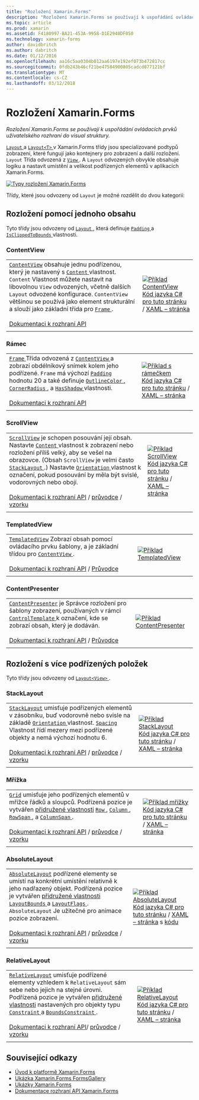 ```yaml
---
title: "Rozložení Xamarin.Forms"
description: "Rozložení Xamarin.Forms se používají k uspořádání ovládacích prvků uživatelského rozhraní do visual struktury."
ms.topic: article
ms.prod: xamarin
ms.assetid: F4180997-BA21-453A-9958-D1E2940DF050
ms.technology: xamarin-forms
author: davidbritch
ms.author: dabritch
ms.date: 01/12/2016
ms.openlocfilehash: aa16c5aa0304b012aa6197e192ef073b472817cc
ms.sourcegitcommit: 0fdb243b46cf21be47584900805cadcd077121bf
ms.translationtype: MT
ms.contentlocale: cs-CZ
ms.lasthandoff: 03/12/2018
---
```

# <a name="xamarinforms-layouts"></a>Rozložení Xamarin.Forms

_Rozložení Xamarin.Forms se používají k uspořádání ovládacích prvků uživatelského rozhraní do visual struktury._

[ `Layout` ](https://developer.xamarin.com/api/type/Xamarin.Forms.Layout) a [ `Layout<T>` ](https://developer.xamarin.com/api/type/Xamarin.Forms.Layout%3CT%3E/) v Xamarin.Forms třídy jsou specializované podtypů zobrazení, které fungují jako kontejnery pro zobrazení a další rozložení. `Layout` Třída odvozená z [ `View` ](views.md). A `Layout` odvozených obvykle obsahuje logiku a nastavit umístění a velikost podřízených elementů v aplikacích Xamarin.Forms.

 [ ![](layouts-images/layouts-sml.png "Typy rozložení Xamarin.Forms")](layouts-images/layouts.png#lightbox "typy rozložení Xamarin.Forms")

Třídy, které jsou odvozeny od `Layout` je možné rozdělit do dvou kategorií:

## <a name="layouts-with-single-content"></a>Rozložení pomocí jednoho obsahu

Tyto třídy jsou odvozeny od [ `Layout` ](https://developer.xamarin.com/api/type/Xamarin.Forms.Layout/), která definuje [ `Padding` ](https://developer.xamarin.com/api/property/Xamarin.Forms.Layout.Padding/) a [ `IsClippedToBounds` ](https://developer.xamarin.com/api/property/Xamarin.Forms.Layout.IsClippedToBounds/) vlastnosti.

<a name="contentView" />

### <a name="contentview"></a>ContentView

|     |     |
| --- | --- |
| [`ContentView`](https://developer.xamarin.com/api/type/Xamarin.Forms.ContentView/) obsahuje jednu podřízenou, který je nastavený s [ `Content` ](https://developer.xamarin.com/api/property/Xamarin.Forms.ContentView.Content/) vlastnost. `Content` Vlastnost můžete nastavit na libovolnou `View` odvozených, včetně dalších `Layout` odvozené konfigurace. `ContentView` většinou se používá jako element strukturální a slouží jako základní třída pro [ `Frame` ](#frame).<br /><br />[Dokumentaci k rozhraní API](https://developer.xamarin.com/api/type/Xamarin.Forms.ContentView/) | [![Příklad ContentView](layouts-images/ContentView.png "ContentView příklad")](layouts-images/ContentView-Large.png#lightbox "ContentView příklad")<br />[Kód jazyka C# pro tuto stránku](https://github.com/xamarin/xamarin-forms-samples/blob/master/FormsGallery/FormsGallery/FormsGallery/CodeExamples/ContentViewDemoPage.cs) / [XAML – stránka](https://github.com/xamarin/xamarin-forms-samples/blob/master/FormsGallery/FormsGallery/FormsGallery/XamlExamples/ContentViewDemoPage.xaml) |
|     |     |

<a named="frame" />

### <a name="frame"></a>Rámec

|     |     |
| --- | --- |
| [ `Frame` ](https://developer.xamarin.com/api/type/Xamarin.Forms.Frame/) Třída odvozená z [ `ContentView` ](#contentView) a zobrazí obdélníkový snímek kolem jeho podřízené. `Frame` má výchozí [ `Padding` ](https://developer.xamarin.com/api/property/Xamarin.Forms.Layout.Padding/) hodnotu 20 a také definuje [ `OutlineColor` ](https://developer.xamarin.com/api/property/Xamarin.Forms.Frame.OutlineColor/), [ `CornerRadius` ](https://developer.xamarin.com/api/property/Xamarin.Forms.Frame.CornerRadius/), a [ `HasShadow` ](https://developer.xamarin.com/api/property/Xamarin.Forms.Frame.HasShadow/)vlastnosti.<br /><br />[Dokumentaci k rozhraní API](https://developer.xamarin.com/api/type/Xamarin.Forms.Frame/) | [![Příklad s rámečkem](layouts-images/Frame.png "rámce příklad")](layouts-images/Frame-Large.png#lightbox "příklad s rámečkem")<br />[Kód jazyka C# pro tuto stránku](https://github.com/xamarin/xamarin-forms-samples/blob/master/FormsGallery/FormsGallery/FormsGallery/CodeExamples/FrameDemoPage.cs) / [XAML – stránka](https://github.com/xamarin/xamarin-forms-samples/blob/master/FormsGallery/FormsGallery/FormsGallery/XamlExamples/FrameDemoPage.xaml) |
|     |     |

<a name="scrollView" />

### <a name="scrollview"></a>ScrollView

|     |     |
| --- | --- |
| [`ScrollView`](https://developer.xamarin.com/api/type/Xamarin.Forms.ScrollView/) je schopen posouvání její obsah. Nastavte [ `Content` ](https://developer.xamarin.com/api/property/Xamarin.Forms.ScrollView.Content/) vlastnost k zobrazení nebo rozložení příliš velký, aby se vešel na obrazovce. (Obsah `ScrollView` je velmi často [ `StackLayout` ](#stackLayout).) Nastavte [ `Orientation` ](https://developer.xamarin.com/api/property/Xamarin.Forms.ScrollView.Orientation/) vlastnost k označení, pokud posouvání by měla být svislé, vodorovných nebo obojí.<br /><br />[Dokumentaci k rozhraní API](https://developer.xamarin.com/api/type/Xamarin.Forms.ScrollView/) / [průvodce](~/xamarin-forms/user-interface/layouts/scroll-view.md) / [vzorku](https://developer.xamarin.com/samples/xamarin-forms/UserInterface/Layout/) | [![Příklad ScrollView](layouts-images/ScrollView.png "ScrollView příklad")](layouts-images/ScrollView-Large.png#lightbox "ScrollView příklad")<br />[Kód jazyka C# pro tuto stránku](https://github.com/xamarin/xamarin-forms-samples/blob/master/FormsGallery/FormsGallery/FormsGallery/CodeExamples/ScrollViewDemoPage.cs) / [XAML – stránka](https://github.com/xamarin/xamarin-forms-samples/blob/master/FormsGallery/FormsGallery/FormsGallery/XamlExamples/ScrollViewDemoPage.xaml) |
|     |     |

### <a name="templatedview"></a>TemplatedView

|     |     |
| --- | --- |
| [`TemplatedView`](https://developer.xamarin.com/api/type/Xamarin.Forms.TemplatedView/) Zobrazí obsah pomocí ovládacího prvku šablony, a je základní třídou pro [ `ContentView` ](#contentView).<br /><br />[Dokumentaci k rozhraní API](https://developer.xamarin.com/api/type/Xamarin.Forms.TemplatedView/) / [Průvodce](~/xamarin-forms/app-fundamentals/templates/control-templates/index.md) | [![Příklad TemplatedView](layouts-images/TemplatedView.png "TemplatedView příklad")](layouts-images/TemplatedView.png#lightbox "TemplatedView příklad") |
|     |     |

### <a name="contentpresenter"></a>ContentPresenter

|     |     |
| --- | --- |
| [`ContentPresenter`](https://developer.xamarin.com/api/type/Xamarin.Forms.ContentPresenter/) je Správce rozložení pro šablony zobrazení, používaných v rámci [ `ControlTemplate` ](https://developer.xamarin.com/api/type/Xamarin.Forms.ControlTemplate/) k označení, kde se zobrazí obsah, který je dodáván.<br /><br />[Dokumentaci k rozhraní API](https://developer.xamarin.com/api/type/Xamarin.Forms.ContentPresenter/) / [Průvodce](~/xamarin-forms/app-fundamentals/templates/control-templates/index.md) | [![Příklad ContentPresenter](layouts-images/ContentPresenter.png "ContentPresenter příklad")](layouts-images/ContentPresenter.png#lightbox "ContentPresenter příklad") |
|     |     |

## <a name="layouts-with-multiple-children"></a>Rozložení s více podřízených položek

Tyto třídy jsou odvozeny od [ `Layout<View>` ](https://developer.xamarin.com/api/type/Xamarin.Forms.Layout%3CT%3E/).

<a name="stackLayout" />

### <a name="stacklayout"></a>StackLayout

|     |     |
| --- | --- |
| [`StackLayout`](https://developer.xamarin.com/api/type/Xamarin.Forms.StackLayout/) umisťuje podřízených elementů v zásobníku, buď vodorovně nebo svisle na základě [ `Orientation` ](https://developer.xamarin.com/api/property/Xamarin.Forms.StackLayout.Orientation/) vlastnost. [ `Spacing` ](https://developer.xamarin.com/api/property/Xamarin.Forms.StackLayout.Spacing/) Vlastnost řídí mezery mezi podřízené objekty a nemá výchozí hodnotu 6.<br /><br />[Dokumentaci k rozhraní API](https://developer.xamarin.com/api/type/Xamarin.Forms.StackLayout/) / [průvodce](~/xamarin-forms/user-interface/layouts/stack-layout.md) / [vzorku](https://developer.xamarin.com/samples/xamarin-forms/UserInterface/Layout/)| [![Příklad StackLayout](layouts-images/StackLayout.png "StackLayout příklad")](layouts-images/StackLayout-Large.png#lightbox "StackLayout příklad")<br />[Kód jazyka C# pro tuto stránku](https://github.com/xamarin/xamarin-forms-samples/blob/master/FormsGallery/FormsGallery/FormsGallery/CodeExamples/StackLayoutDemoPage.cs) / [XAML – stránka]((https://github.com/xamarin/xamarin-forms-samples/blob/master/FormsGallery/FormsGallery/FormsGallery/XamlExamples/StackLayoutDemoPage.xaml)) |
|     |     |

<a name="grid" />

### <a name="grid"></a>Mřížka

|     |     |
| --- | --- |
| [`Grid`](https://developer.xamarin.com/api/type/Xamarin.Forms.Grid/) umisťuje jeho podřízených elementů v mřížce řádků a sloupců. Podřízená pozice je vytvářen [přidružené vlastnosti](~/xamarin-forms/xaml/attached-properties.md) [ `Row` ](https://developer.xamarin.com/api/field/Xamarin.Forms.Grid.RowProperty/), [ `Column` ](https://developer.xamarin.com/api/field/Xamarin.Forms.Grid.ColumnProperty/), [ `RowSpan` ](https://developer.xamarin.com/api/field/Xamarin.Forms.Grid.RowSpanProperty/), a [ `ColumnSpan` ](https://developer.xamarin.com/api/field/Xamarin.Forms.Grid.ColumnSpanProperty/).<br /><br />[Dokumentaci k rozhraní API](https://developer.xamarin.com/api/type/Xamarin.Forms.Grid/) / [průvodce](~/xamarin-forms/user-interface/layouts/grid.md) / [vzorku](https://developer.xamarin.com/samples/xamarin-forms/UserInterface/Layout/) | [![Příklad mřížky](layouts-images/Grid.png "mřížky příklad")](layouts-images/Grid-Large.png#lightbox "příklad mřížky")<br />[Kód jazyka C# pro tuto stránku](https://github.com/xamarin/xamarin-forms-samples/blob/master/FormsGallery/FormsGallery/FormsGallery/CodeExamples/GridDemoPage.cs) / [XAML – stránka]((https://github.com/xamarin/xamarin-forms-samples/blob/master/FormsGallery/FormsGallery/FormsGallery/XamlExamples/GridDemoPage.xaml)) |
|     |     |

### <a name="absolutelayout"></a>AbsoluteLayout

|     |     |
| --- | --- |
| [`AbsoluteLayout`](https://developer.xamarin.com/api/type/Xamarin.Forms.AbsoluteLayout/) podřízené elementy se umístí na konkrétní umístění relativně k jeho nadřazený objekt. Podřízená pozice je vytvářen [přidružené vlastnosti](~/xamarin-forms/xaml/attached-properties.md) [ `LayoutBounds` ](https://developer.xamarin.com/api/field/Xamarin.Forms.AbsoluteLayout.LayoutBoundsProperty/) a [ `LayoutFlags` ](https://developer.xamarin.com/api/field/Xamarin.Forms.AbsoluteLayout.LayoutFlagsProperty/). `AbsoluteLayout` Je užitečné pro animace pozice zobrazení.<br /><br />[Dokumentaci k rozhraní API](https://developer.xamarin.com/api/type/Xamarin.Forms.AbsoluteLayout/) / [průvodce](~/xamarin-forms/user-interface/layouts/absolute-layout.md) / [vzorku](https://developer.xamarin.com/samples/xamarin-forms/UserInterface/Layout/) | [![Příklad AbsoluteLayout](layouts-images/AbsoluteLayout.png "AbsoluteLayout příklad")](layouts-images/AbsoluteLayout-Large.png#lightbox "AbsoluteLayout příklad")<br />[Kód jazyka C# pro tuto stránku](https://github.com/xamarin/xamarin-forms-samples/blob/master/FormsGallery/FormsGallery/FormsGallery/CodeExamples/AbsoluteLayoutdDemoPage.cs) / [XAML – stránka](https://github.com/xamarin/xamarin-forms-samples/blob/master/FormsGallery/FormsGallery/FormsGallery/XamlExamples/AbsoluteLayout.xaml) s [kódu](https://github.com/xamarin/xamarin-forms-samples/blob/master/FormsGallery/FormsGallery/FormsGallery/XamlExamples/AbsoluteLayout.xaml.cs) |
|     |     |

### <a name="relativelayout"></a>RelativeLayout

|     |     |
| --- | --- |
| [`RelativeLayout`](https://developer.xamarin.com/api/type/Xamarin.Forms.RelativeLayout/) umisťuje podřízené elementy vzhledem k `RelativeLayout` sám sebe nebo jejich na stejné úrovni. Podřízená pozice je vytvářen [přidružené vlastnosti](~/xamarin-forms/xaml/attached-properties.md) nastavených pro objekty typu [ `Constraint` ](https://developer.xamarin.com/api/type/Xamarin.Forms.Constraint/) a [ `BoundsConstraint` ](https://developer.xamarin.com/api/type/Xamarin.Forms.Constraint/).<br /><br />[Dokumentaci k rozhraní API](https://developer.xamarin.com/api/type/Xamarin.Forms.RelativeLayout/)/ [průvodce](~/xamarin-forms/user-interface/layouts/relative-layout.md) / [vzorku](https://developer.xamarin.com/samples/xamarin-forms/UserInterface/Layout/) | [![Příklad RelativeLayout](layouts-images/RelativeLayout.png "RelativeLayout příklad")](layouts-images/RelativeLayout-Large.png#lightbox "RelativeLayout příklad")<br />[Kód jazyka C# pro tuto stránku](https://github.com/xamarin/xamarin-forms-samples/blob/master/FormsGallery/FormsGallery/FormsGallery/CodeExamples/RelativeLayoutDemoPage.cs) / [XAML – stránka]((https://github.com/xamarin/xamarin-forms-samples/blob/master/FormsGallery/FormsGallery/FormsGallery/XamlExamples/RelativeLayoutDemoPage.xaml)) |
|     |     |

## <a name="related-links"></a>Související odkazy

- [Úvod k platformě Xamarin.Forms](~/xamarin-forms/get-started/introduction-to-xamarin-forms.md)
- [Ukázka Xamarin.Forms FormsGallery](https://developer.xamarin.com/samples/FormsGallery/)
- [Ukázky Xamarin.Forms](https://developer.xamarin.com/samples/xamarin-forms/all/)
- [Dokumentace rozhraní API Xamarin.Forms](https://developer.xamarin.com/api/root/Xamarin.Forms/)
